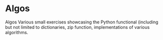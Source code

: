 # Algos
Algos
Various small exercises showcasing the Python functional (including but not limited to dictionaries, zip function, implementations of various
algorithms. 

